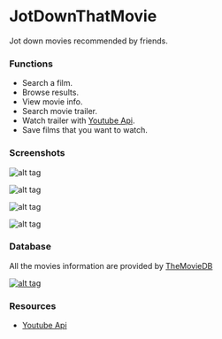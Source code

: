 # JotDownThatMovie

Jot down movies recommended by friends.

### Functions

 - Search a film.
 - Browse results.
 - View movie info.
 - Search movie trailer.
 - Watch trailer with [Youtube Api](https://developers.google.com/youtube/android/player/?hl=es-419).
 - Save films that you want to watch.

### Screenshots

![alt tag](http://i.imgur.com/j0tpZV1.png)

![alt tag](http://i.imgur.com/dTQDdLz.png)

![alt tag](http://i.imgur.com/cQwU2RV.png)

![alt tag](http://i.imgur.com/ZSSUVZd.png)

### Database

All the movies information are provided by [TheMovieDB](https://www.themoviedb.org/)

[![alt tag](https://www.themoviedb.org/assets/static_cache/41bdcf10bbf6f84c0fc73f27b2180b95/images/v4/logos/91x81.png)](https://www.themoviedb.org/)

### Resources

 - [Youtube Api](https://developers.google.com/youtube/android/player/?hl=es-419)
